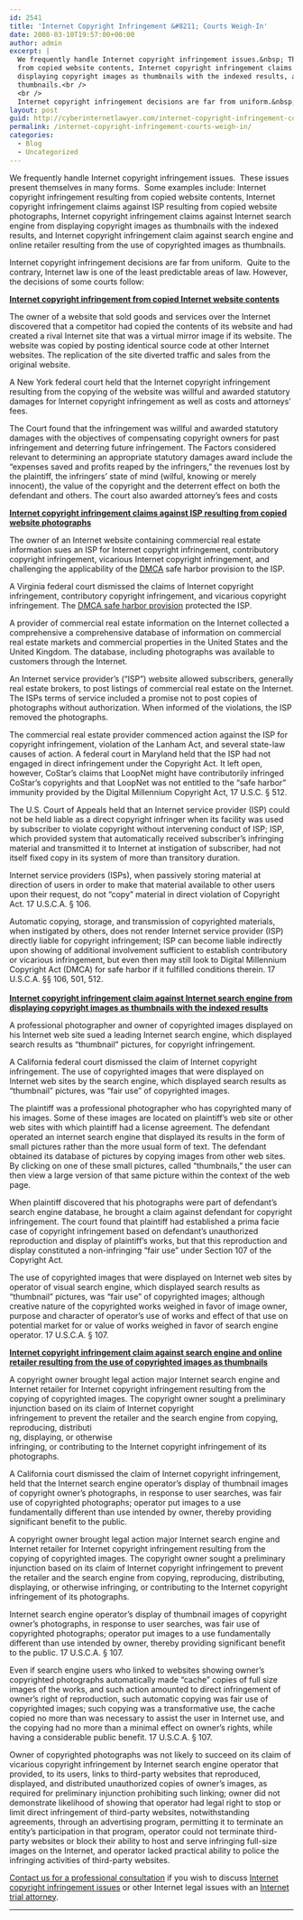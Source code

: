 ```yaml
---
id: 2541
title: 'Internet Copyright Infringement &#8211; Courts Weigh-In'
date: 2008-03-10T19:57:00+00:00
author: admin
excerpt: |
  We frequently handle Internet copyright infringement issues.&nbsp; These issues present themselves in many forms.&nbsp; Some examples include: Internet copyright infringement resulting
  from copied website contents, Internet copyright infringement claims against ISP resulting from copied website photographs, Internet copyright infringement claims against Internet search engine from
  displaying copyright images as thumbnails with the indexed results, and Internet copyright infringement claim against search engine and online retailer resulting from the use of copyrighted images as
  thumbnails.<br />
  <br />
  Internet copyright infringement decisions are far from uniform.&nbsp; Quite to the contrary, Internet law is one of the least predictable areas of law. However, the decisions of ...
layout: post
guid: http://cyberinternetlawyer.com/internet-copyright-infringement-courts-weigh-in.html
permalink: /internet-copyright-infringement-courts-weigh-in/
categories:
  - Blog
  - Uncategorized
---
```

We frequently handle Internet copyright infringement issues.&nbsp; These issues present themselves in many forms.&nbsp; Some examples include: Internet copyright infringement resulting from copied website contents, Internet copyright infringement claims against ISP resulting from copied website photographs, Internet copyright infringement claims against Internet search engine from displaying copyright images as thumbnails with the indexed results, and Internet copyright infringement claim against search engine and online retailer resulting from the use of copyrighted images as thumbnails.

Internet copyright infringement decisions are far from uniform.&nbsp; Quite to the contrary, Internet law is one of the least predictable areas of law. However, the decisions of some courts follow:

<u><b>Internet copyright infringement from copied Internet website contents</b></u>

The owner of a website that sold goods and services over the Internet discovered that a competitor had copied the contents of its website and had created a rival Internet site that was a virtual mirror image if its website. The website was copied by posting identical source code at other Internet websites. The replication of the site diverted traffic and sales from the original website.

A New York federal court held that the Internet copyright infringement resulting from the copying of the website was willful and awarded statutory damages for Internet copyright infringement as well as costs and attorneys’ fees.

The Court found that the infringement was willful and awarded statutory damages with the objectives of compensating copyright owners for past infringement and deterring future infringement. The Factors considered relevant to determining an appropriate statutory damages award include the “expenses saved and profits reaped by the infringers,” the revenues lost by the plaintiff, the infringers&#8217; state of mind (wilful, knowing or merely innocent), the value of the copyright and the deterrent effect on both the defendant and others. The court also awarded attorney&#8217;s fees and costs

<u><b>Internet copyright infringement claims against ISP resulting from copied website photographs</b></u>

The owner of an Internet website containing commercial real estate information sues an ISP for Internet copyright infringement, contributory copyright infringement, vicarious Internet copyright infringement, and challenging the applicability of the&nbsp;<a href="http://www.cyberinternetlawyer.com/DMCA.html" target="_blank" rel="nofollow" >DMCA</a> safe harbor provision to the ISP.

A Virginia federal court dismissed the claims of Internet copyright infringement, contributory copyright infringement, and vicarious copyright infringement. The&nbsp;<a href="http://cyberlawyerblog.com/2007/05/30/the-digital-millennium-copyright-act--protecting-the-isps-and-bogging-down-technology.aspx" target="_blank" rel="nofollow" >DMCA safe harbor provision</a> protected the ISP.

A provider of commercial real estate information on the Internet collected a comprehensive a comprehensive database of information on commercial real estate markets and commercial properties in the United States and the United Kingdom. The database, including photographs was available to customers through the Internet.

An Internet service provider’s (“ISP”) website allowed subscribers, generally real estate brokers, to post listings of commercial real estate on the Internet. The ISPs terms of service included a promise not to post copies of photographs without authorization. When informed of the violations, the ISP removed the photographs.

The commercial real estate provider commenced action against the ISP for copyright infringement, violation of the Lanham Act, and several state-law causes of action. A federal court in Maryland held that the ISP had not engaged in direct infringement under the Copyright Act. It left open, however, CoStar&#8217;s claims that LoopNet might have contributorily infringed CoStar&#8217;s copyrights and that LoopNet was not entitled to the “safe harbor” immunity provided by the Digital Millennium Copyright Act, 17 U.S.C. § 512.

The U.S. Court of Appeals held that an Internet service provider (ISP) could not be held liable as a direct copyright infringer when its facility was used by subscriber to violate copyright without intervening conduct of ISP; ISP, which provided system that automatically received subscriber&#8217;s infringing material and transmitted it to Internet at instigation of subscriber, had not itself fixed copy in its system of more than transitory duration.

Internet service providers (ISPs), when passively storing material at direction of users in order to make that material available to other users upon their request, do not “copy” material in direct violation of Copyright Act. 17 U.S.C.A. § 106.

Automatic copying, storage, and transmission of copyrighted materials, when instigated by others, does not render Internet service provider (ISP) directly liable for copyright infringement; ISP can become liable indirectly upon showing of additional involvement sufficient to establish contributory or vicarious infringement, but even then may still look to Digital Millennium Copyright Act (DMCA) for safe harbor if it fulfilled conditions therein. 17 U.S.C.A. §§ 106, 501, 512.  
<u><b><br />Internet copyright infringement claim against Internet search engine from displaying copyright images as thumbnails with the indexed results</b></u>

A professional photographer and owner of copyrighted images displayed on his Internet web site sued a leading Internet search engine, which displayed search results as “thumbnail” pictures, for copyright infringement.

A California federal court dismissed the claim of Internet copyright infringement. The use of copyrighted images that were displayed on Internet web sites by the search engine, which displayed search results as “thumbnail” pictures, was “fair use” of copyrighted images.

The plaintiff was a professional photographer who has copyrighted many of his images. Some of these images are located on plaintiff’s web site or other web sites with which plaintiff had a license agreement. The defendant operated an internet search engine that displayed its results in the form of small pictures rather than the more usual form of text. The defendant obtained its database of pictures by copying images from other web sites. By clicking on one of these small pictures, called “thumbnails,” the user can then view a large version of that same picture within the context of the web page.

When plaintiff discovered that his photographs were part of defendant’s search engine database, he brought a claim against defendant for copyright infringement. The court found that plaintiff had established a prima facie case of copyright infringement based on defendant’s unauthorized reproduction and display of plaintiff’s works, but that this reproduction and display constituted a non-infringing “fair use” under Section 107 of the Copyright Act.

The use of copyrighted images that were displayed on Internet web sites by operator of visual search engine, which displayed search results as “thumbnail” pictures, was “fair use” of copyrighted images; although creative nature of the copyrighted works weighed in favor of image owner, purpose and character of operator&#8217;s use of works and effect of that use on potential market for or value of works weighed in favor of search engine operator. 17 U.S.C.A. § 107.

<u><b>Internet copyright infringement claim against search engine and online retailer resulting from the use of copyrighted images as thumbnails</b></u>

A copyright owner brought legal action major Internet search engine and Internet retailer for Internet copyright infringement resulting from the copying of copyrighted images. The copyright owner sought a preliminary injunction based on its claim of Internet copyright  
infringement to prevent the retailer and the search engine from copying, reproducing, distributi  
ng, displaying, or otherwise  
infringing, or contributing to the Internet copyright infringement of its photographs.

A California court dismissed the claim of Internet copyright infringement, held that the Internet search engine operator&#8217;s display of thumbnail images of copyright owner&#8217;s photographs, in response to user searches, was fair use of copyrighted photographs; operator put images to a use fundamentally different than use intended by owner, thereby providing significant benefit to the public.

A copyright owner brought legal action major Internet search engine and Internet retailer for Internet copyright infringement resulting from the copying of copyrighted images. The copyright owner sought a preliminary injunction based on its claim of Internet copyright infringement to prevent the retailer and the search engine from copying, reproducing, distributing, displaying, or otherwise infringing, or contributing to the Internet copyright infringement of its photographs.

Internet search engine operator&#8217;s display of thumbnail images of copyright owner&#8217;s photographs, in response to user searches, was fair use of copyrighted photographs; operator put images to a use fundamentally different than use intended by owner, thereby providing significant benefit to the public. 17 U.S.C.A. § 107.

Even if search engine users who linked to websites showing owner&#8217;s copyrighted photographs automatically made “cache” copies of full size images of the works, and such action amounted to direct infringement of owner&#8217;s right of reproduction, such automatic copying was fair use of copyrighted images; such copying was a transformative use, the cache copied no more than was necessary to assist the user in Internet use, and the copying had no more than a minimal effect on owner&#8217;s rights, while having a considerable public benefit. 17 U.S.C.A. § 107.

Owner of copyrighted photographs was not likely to succeed on its claim of vicarious copyright infringement by Internet search engine operator that provided, to its users, links to third-party websites that reproduced, displayed, and distributed unauthorized copies of owner&#8217;s images, as required for preliminary injunction prohibiting such linking; owner did not demonstrate likelihood of showing that operator had legal right to stop or limit direct infringement of third-party websites, notwithstanding agreements, through an advertising program, permitting it to terminate an entity&#8217;s participation in that program, operator could not terminate third-party websites or block their ability to host and serve infringing full-size images on the Internet, and operator lacked practical ability to police the infringing activities of third-party websites.

<a href="http://www.cyberinternetlawyer.com/" target="_blank" rel="nofollow" >Contact us for a professional consultation</a> if you wish to discuss <a href="http://www.cyberinternetlawyer.com/Copyright_Infringement.html" target="_blank" rel="nofollow" >Internet copyright infringement issues</a>&nbsp;or other Internet legal issues with an <a href="http://www.cyberinternetlawyer.com/Internet_Trial_Attorney.html" target="_blank" rel="nofollow" >Internet trial attorney</a>.  
****